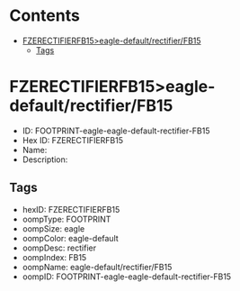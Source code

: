 



Contents
========

* [FZERECTIFIERFB15>eagle-default/rectifier/FB15](#fzerectifierfb15eagle-defaultrectifierfb15)
	* [Tags](#tags)

# FZERECTIFIERFB15>eagle-default/rectifier/FB15

- ID: FOOTPRINT-eagle-eagle-default-rectifier-FB15
- Hex ID: FZERECTIFIERFB15
- Name: 
- Description: 

## Tags

- hexID: FZERECTIFIERFB15
- oompType: FOOTPRINT
- oompSize: eagle
- oompColor: eagle-default
- oompDesc: rectifier
- oompIndex: FB15
- oompName: eagle-default/rectifier/FB15
- oompID: FOOTPRINT-eagle-eagle-default-rectifier-FB15
